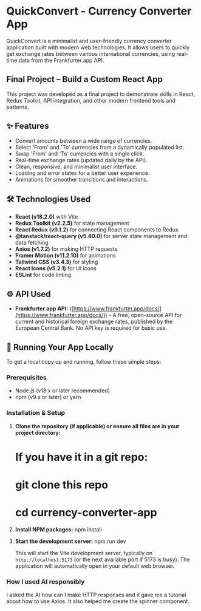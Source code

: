 # QuickConvert - Currency Converter App

QuickConvert is a minimalist and user-friendly currency converter application built with modern web technologies. It allows users to quickly get exchange rates between various international currencies, using real-time data from the Frankfurter.app API.

##  Final Project – Build a Custom React App

This project was developed as a final project to demonstrate skills in React, Redux Toolkit, API integration, and other modern frontend tools and patterns.

## ✨ Features

* Convert amounts between a wide range of currencies.
* Select 'From' and 'To' currencies from a dynamically populated list.
* Swap 'From' and 'To' currencies with a single click.
* Real-time exchange rates (updated daily by the API).
* Clean, responsive, and minimalist user interface.
* Loading and error states for a better user experience.
* Animations for smoother transitions and interactions.

## 🛠️ Technologies Used

* **React (v18.2.0)** with Vite
* **Redux Toolkit (v2.2.5)** for state management
* **React Redux (v9.1.2)** for connecting React components to Redux
* **@tanstack/react-query (v5.40.0)** for server state management and data fetching
* **Axios (v1.7.2)** for making HTTP requests
* **Framer Motion (v11.2.10)** for animations
* **Tailwind CSS (v3.4.3)** for styling
* **React Icons (v5.2.1)** for UI icons
* **ESLint** for code linting

## ⚙️ API Used

* **Frankfurter.app API:** ([https://www.frankfurter.app/docs/](https://www.frankfurter.app/docs/)) - A free, open-source API for current and historical foreign exchange rates, published by the European Central Bank. No API key is required for basic use.

## 🚀 Running Your App Locally

To get a local copy up and running, follow these simple steps:

### Prerequisites

* Node.js (v18.x or later recommended)
* npm (v9.x or later) or yarn

### Installation & Setup

1.  **Clone the repository (if applicable) or ensure all files are in your project directory:**
    # If you have it in a git repo:
    # git clone this repo
    # cd currency-converter-app

2.  **Install NPM packages:**
    npm install

3.  **Start the development server:**
    npm run dev

    This will start the Vite development server, typically on `http://localhost:5173` (or the next available port if 5173 is busy). The application will automatically open in your default web browser.

### How I used AI responsibly

I asked the AI how can I make HTTP responses and it gave me a tutorial about how to use Axios. It also helped me create the spinner component.
